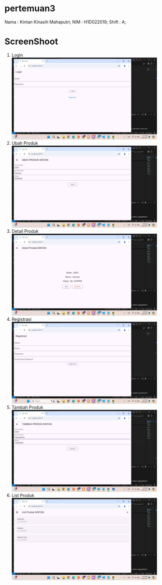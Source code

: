 # pertemuan3

Nama : Kintan Kinasih Mahaputri;
NIM : H1D022019;
Shift : A;

# ScreenShoot
1. Login
![Screenshoot 1](k1.jpg)
2. Ubah Produk
![Screenshoot 2](k2.jpg)
3. Detail Produk
![Screenshoot 3](k3.jpg)
4. Registrasi
![Screenshoot 4](k4.jpg)
5. Tambah Produk
![Screenshoot 5](k5.jpg)
6. List Produk
![Screenshoot 6](k6.jpg)

